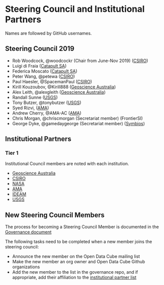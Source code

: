 # Steering Council and Institutional Partners

Names are followed by GitHub usernames.

## Steering Council 2019

- Rob Woodcock, @woodcockr (Chair from June-Nov 2019) ([CSIRO](https://www.csiro.au/))
- Luigi di Fraia ([Catapult SA](https://sa.catapult.org.uk/))
- Federica Moscato ([Catapult SA](https://sa.catapult.org.uk/))
- Peter Wang, @petewa ([CSIRO](https://www.csiro.au/))
- Paul Haesler, @SpacemanPaul ([CSIRO](https://www.csiro.au/))
- Kirill Kouzoubov, @Kirill888 ([Geoscience Australia](http://www.ga.gov.au/))
- Alex Leith, @alexgleith ([Geoscience Australia](http://www.ga.gov.au/))
- Randall Sunne ([USGS](https://www.usgs.gov/))
- Tony Butzer, @tonybutzer ([USGS](https://www.usgs.gov/))
- Syed Rizvi, ([AMA](http://www.ama-inc.com/))
- Andrew Cherry, @AMA-AC ([AMA](http://www.ama-inc.com/))
- Chris Morgan, @chriscmorgan (Secretariat member) (FrontierSI)
- George Dyke, @gamedaygeorge (Secretariat member) ([Symbios](http://symbios.space))

## Institutional Partners

### Tier 1

Institutional Council members are noted with each institution.

- [Geoscience Australia](http://www.ga.gov.au/)
- [CSIRO](https://www.csiro.au/)
- [NASA](https://www.nasa.gov/)
- [AMA](http://www.ama-inc.com/)
- [IDEAM](http://www.ideam.gov.co/)
- [USGS](https://www.usgs.gov/)

## New Steering Council Members
The process for becoming a Steering Council Member is documented in the [Governance document](governance.md#council-membership)

The following tasks need to be completed when a new member joins the steering council:
- Announce the new member on the Open Data Cube mailing list
- Make the new member an org owner and Open Data Cube Github organizations
- Add the new member to the list in the governance repo, and if appropriate, add their affiliation to the [institutional partner list](people.md)
